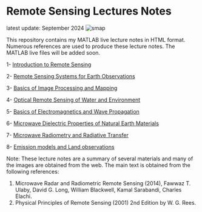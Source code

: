 # Remote Sensing Lectures Notes
latest update: September 2024
![smap](https://github.com/user-attachments/assets/ddc62dca-d842-4408-90b6-edfde1097d7e)

This repository contains my MATLAB live lecture notes in HTML format. Numerous references are used to produce these lecture notes. The MATLAB live files will be added soon. 

1- [ Introduction to Remote Sensing](https://htmlpreview.github.io/?https://github.com/aebtehaj/Remote-Sensing-Lectures/blob/main/Chapter_01.html)

2- [Remote Sensing Systems for Earth Observations](https://htmlpreview.github.io/?https://github.com/aebtehaj/Remote-Sensing-Lectures/blob/main/Chapter_02.html)

3- [Basics of Image Processing and Mapping](https://htmlpreview.github.io/?https://github.com/aebtehaj/Remote-Sensing-Lectures/blob/main/Chapter_03.html)

4- [Optical Remote Sensing of Water and Environment](https://htmlpreview.github.io/?https://github.com/aebtehaj/Remote-Sensing-Lectures/blob/main/Chapter_04.html)

5- [Basics of Electromagnetics and Wave Propagation](https://htmlpreview.github.io/?https://github.com/aebtehaj/Remote-Sensing-Lectures/blob/main/Chapter_05.html)

6- [Microwave Dielectric Properties of Natural Earth Materials](https://htmlpreview.github.io/?https://github.com/aebtehaj/Remote-Sensing-Lectures/blob/main/Chapter_06.html)

7- [Microwave Radiometry and Radiative Transfer](https://htmlpreview.github.io/?https://github.com/aebtehaj/Remote-Sensing-Lectures/blob/main/Chapter_07.html)

8- [Emission models and Land observations](https://htmlpreview.github.io/?https://github.com/aebtehaj/Remote-Sensing-Lectures/blob/main/Chapter_08.html)

Note: These lecture notes are a summary of several materials and many of the images are obtained from the web. The main text is obtained from the following references:

1. Microwave Radar and Radiometric Remote Sensing (2014), Fawwaz T. Ulaby, David G. Long, William Blackwell, Kamal Sarabandi, Charles Elachi.
2. Physical Principles of Remote Sensing (2001) 2nd Edition by W. G. Rees.
